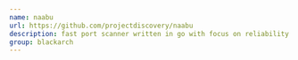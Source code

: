 ```yaml
---
name: naabu
url: https://github.com/projectdiscovery/naabu
description: fast port scanner written in go with focus on reliability and simplicity. URL : https://github.com/projectdiscovery/naabu Groups : blackarch blackarch-scanner
group: blackarch
---
```

